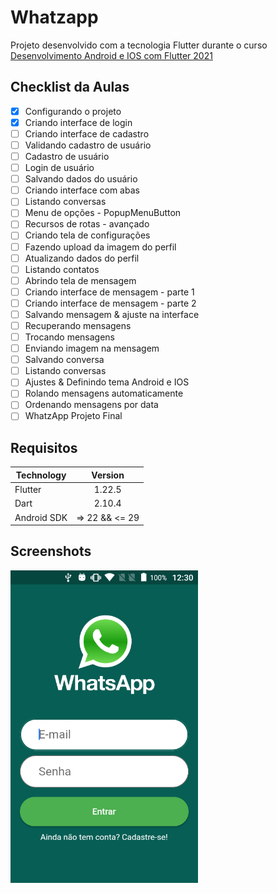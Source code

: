 # Whatzapp

Projeto desenvolvido com a tecnologia Flutter durante o curso [Desenvolvimento Android e IOS com Flutter 2021](https://www.udemy.com/course/desenvolvimento-android-e-ios-com-flutter)

## Checklist da Aulas

- [x] Configurando o projeto
- [x] Criando interface de login
- [ ] Criando interface de cadastro
- [ ] Validando cadastro de usuário
- [ ] Cadastro de usuário
- [ ] Login de usuário
- [ ] Salvando dados do usuário
- [ ] Criando interface com abas
- [ ] Listando conversas
- [ ] Menu de opções - PopupMenuButton
- [ ] Recursos de rotas - avançado
- [ ] Criando tela de configurações
- [ ] Fazendo upload da imagem do perfil
- [ ] Atualizando dados do perfil
- [ ] Listando contatos
- [ ] Abrindo tela de mensagem
- [ ] Criando interface de mensagem - parte 1
- [ ] Criando interface de mensagem - parte 2
- [ ] Salvando mensagem & ajuste na interface
- [ ] Recuperando mensagens
- [ ] Trocando mensagens
- [ ] Enviando imagem na mensagem
- [ ] Salvando conversa
- [ ] Listando conversas
- [ ] Ajustes & Definindo tema Android e IOS
- [ ] Rolando mensagens automaticamente
- [ ] Ordenando mensagens por data
- [ ] WhatzApp Projeto Final

## Requisitos

|Technology|Version|
|----------|:----:|
|Flutter|1.22.5|
|Dart|2.10.4|
|Android SDK|=> 22 && <= 29|

## Screenshots

<img src="./docs/screenshots/01.png" alt="Tela de Login"  width="300">
